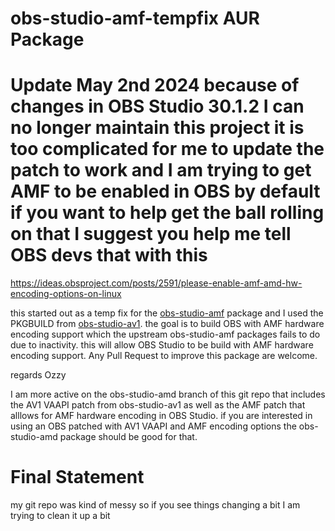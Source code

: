 # obs-studio-amf-tempfix AUR Package

# Update May 2nd 2024 because of changes in OBS Studio 30.1.2 I can no longer maintain this project it is too complicated for me to update the patch to work and I am trying to get AMF to be enabled in OBS by default if you want to help get the ball rolling on that I suggest you help me tell OBS devs that with this
https://ideas.obsproject.com/posts/2591/please-enable-amf-amd-hw-encoding-options-on-linux

this started out as a temp fix for the [obs-studio-amf](https://aur.archlinux.org/packages/obs-studio-amf) package
and I used the PKGBUILD from [obs-studio-av1](https://aur.archlinux.org/packages/obs-studio-av1). the goal is to build OBS with AMF hardware encoding support which the upstream obs-studio-amf packages fails to do due to inactivity. this will allow OBS Studio to be build with AMF hardware encoding support. Any Pull Request to improve this package are welcome.

regards Ozzy

I am more active on the obs-studio-amd branch of this git repo that includes the AV1 VAAPI patch from obs-studio-av1 as well as the AMF patch that alllows for AMF hardware encoding in OBS Studio. if you are interested in using an OBS patched with AV1 VAAPI and AMF encoding options the obs-studio-amd package should be good for that.

# Final Statement
my git repo was kind of messy so if you see things changing a bit I am trying to clean it up a bit
